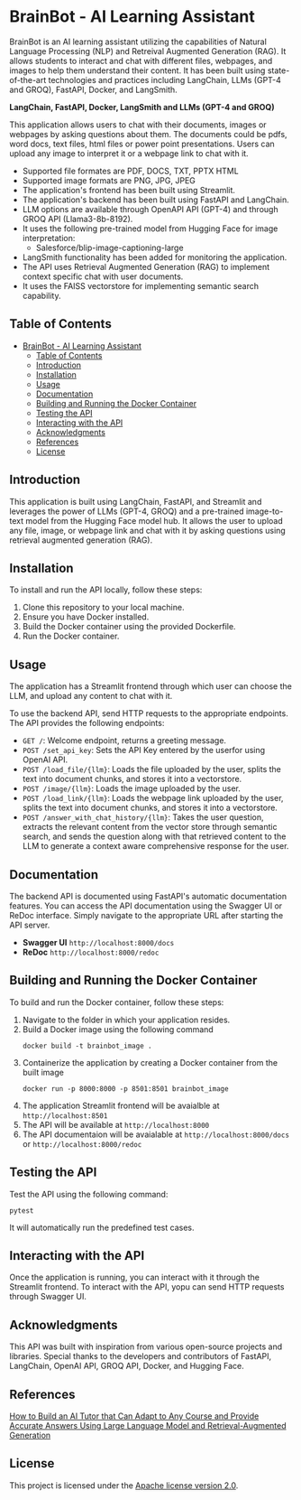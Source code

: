 # BrainBot - AI Learning Assistant
BrainBot is an AI learning assistant utilizing the capabilities of Natural Language Processing (NLP) and Retreival Augmented Generation (RAG). It allows students to interact and chat with different files, webpages, and images to help them understand their content. It has been built using state-of-the-art technologies and practices including LangChain, LLMs (GPT-4 and GROQ), FastAPI, Docker, and LangSmith.

**LangChain, FastAPI, Docker, LangSmith and LLMs (GPT-4 and GROQ)**

This application allows users to chat with their documents, images or webpages by asking questions about them. The documents could be pdfs, word docs, text files, html files or power point presentations. Users can upload any image to interpret it or a webpage link to chat with it.
- Supported file formates are PDF, DOCS, TXT, PPTX HTML
- Supported image formats are PNG, JPG, JPEG
- The application's frontend has been built using Streamlit.
- The application's backend has been built using FastAPI and LangChain.
- LLM options are available through OpenAPI API (GPT-4) and through GROQ API (Llama3-8b-8192).
- It uses the following pre-trained model from Hugging Face for image interpretation:
  - Salesforce/blip-image-captioning-large 
- LangSmith functionality has been added for monitoring the application.
- The API uses Retrieval Augmented Generation (RAG) to implement context specific chat with user documents.
- It uses the FAISS vectorstore for implementing semantic search capability.

## Table of Contents
- [BrainBot - AI Learning Assistant](#brainbot)
  - [Table of Contents](#table-of-contents)
  - [Introduction](#introduction)
  - [Installation](#installation)
  - [Usage](#usage)
  - [Documentation](#documentation)
  - [Building and Running the Docker Container](#building-and-running-the-docker-container)
  - [Testing the API](#testing-the-api)
  - [Interacting with the API](#interacting-with-the-api)
  - [Acknowledgments](#acknowledgments)
  - [References](#references)
  - [License](#license)

## Introduction
This application is built using LangChain, FastAPI, and Streamlit and leverages the power of LLMs (GPT-4, GROQ) and a pre-trained image-to-text model from the Hugging Face model hub. It allows the user to upload any file, image, or webpage link and chat with it by asking questions using retrieval augmented generation (RAG). 

## Installation
To install and run the API locally, follow these steps: 

1. Clone this repository to your local machine.
2. Ensure you have Docker installed.
3. Build the Docker container using the provided Dockerfile.
4. Run the Docker container.

## Usage
The application has a Streamlit frontend through which user can choose the LLM, and upload any content to chat with it. 

To use the backend API, send HTTP requests to the appropriate endpoints. The API provides the following endpoints:

- `GET /`: Welcome endpoint, returns a greeting message.
- `POST /set_api_key`: Sets the API Key entered by the userfor using OpenAI API.
- `POST /load_file/{llm}`: Loads the file uploaded by the user, splits the text into document chunks, and stores it into a vectorstore.
- `POST /image/{llm}`: Loads the image uploaded by the user.
- `POST /load_link/{llm}`: Loads the webpage link uploaded by the user, splits the text into document chunks, and stores it into a vectorstore.
- `POST /answer_with_chat_history/{llm}`: Takes the user question, extracts the relevant content from the vector store through semantic search, and sends the question along with that retrieved content to the LLM to generate a context aware comprehensive response for the user.  

## Documentation
The backend API is documented using FastAPI's automatic documentation features. You can access the API documentation using the Swagger UI or ReDoc interface. Simply navigate to the appropriate URL after starting the API server.

- **Swagger UI**  `http://localhost:8000/docs`
- **ReDoc**  `http://localhost:8000/redoc`

## Building and Running the Docker Container
To build and run the Docker container, follow these steps:
1. Navigate to the folder in which your application resides.
2. Build a Docker image using the following command
    ```
    docker build -t brainbot_image .
    ```
3. Containerize the application by creating a Docker container from the built image
    ```
    docker run -p 8000:8000 -p 8501:8501 brainbot_image
    ```
4. The application Streamlit frontend will be avaialble at `http://localhost:8501`
5. The API will be available at `http://localhost:8000`
6. The API documentaion will be avaialable at `http://localhost:8000/docs` or `http://localhost:8000/redoc`

## Testing the API
Test the API using the following command:
```
pytest
```
It will automatically run the predefined test cases.
   
## Interacting with the API
Once the application is running, you can interact with it through the Streamlit frontend. To interact with the API, yopu can send HTTP requests through Swagger UI.

## Acknowledgments
This API was built with inspiration from various open-source projects and libraries. Special thanks to the developers and contributors of FastAPI, LangChain, OpenAI API, GROQ API, Docker, and Hugging Face.

## References
[How to Build an AI Tutor that Can Adapt to Any Course and Provide Accurate Answers Using Large Language Model and Retrieval-Augmented Generation](https://arxiv.org/pdf/2311.17696)

## License
This project is licensed under the [Apache license version 2.0](LICENSE).

